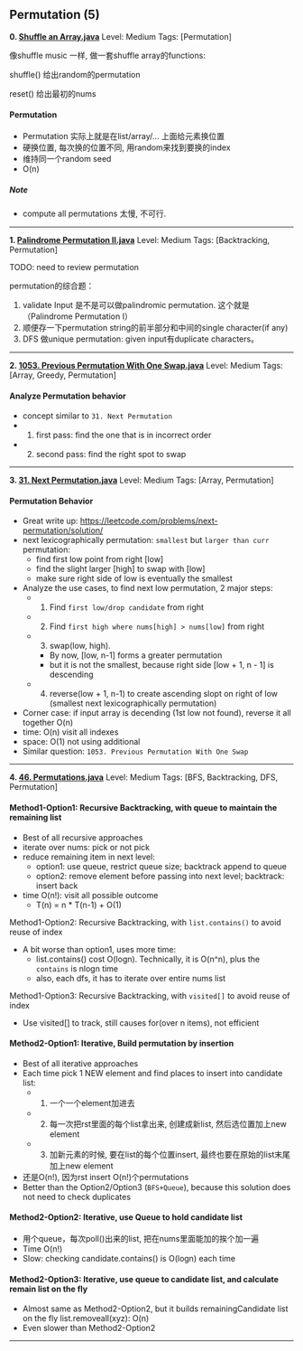  
 
 
## Permutation (5)
**0. [Shuffle an Array.java](https://github.com/awangdev/LintCode/blob/master/Java/Shuffle%20an%20Array.java)**      Level: Medium      Tags: [Permutation]
      
像shuffle music 一样, 做一套shuffle array的functions: 

shuffle() 给出random的permutation

reset() 给出最初的nums

#### Permutation
- Permutation 实际上就是在list/array/... 上面给元素换位置
- 硬换位置, 每次换的位置不同, 用random来找到要换的index
- 维持同一个random seed
- O(n)

##### Note
- compute all permutations 太慢, 不可行.



---

**1. [Palindrome Permutation II.java](https://github.com/awangdev/LintCode/blob/master/Java/Palindrome%20Permutation%20II.java)**      Level: Medium      Tags: [Backtracking, Permutation]
      
TODO: need to review permutation

permutation的综合题：    
1. validate Input 是不是可以做palindromic permutation. 这个就是（Palindrome Permutation I）   
2. 顺便存一下permutation string的前半部分和中间的single character(if any)    
3. DFS 做unique permutation: given input有duplicate characters。       



---

**2. [1053. Previous Permutation With One Swap.java](https://github.com/awangdev/LintCode/blob/master/Java/1053.%20Previous%20Permutation%20With%20One%20Swap.java)**      Level: Medium      Tags: [Array, Greedy, Permutation]
      

#### Analyze Permutation behavior
- concept similar to `31. Next Permutation`
- 1) first pass: find the one that is in incorrect order
- 2) second pass: find the right spot to swap



---

**3. [31. Next Permutation.java](https://github.com/awangdev/LintCode/blob/master/Java/31.%20Next%20Permutation.java)**      Level: Medium      Tags: [Array, Permutation]
      

#### Permutation Behavior
- Great write up: https://leetcode.com/problems/next-permutation/solution/
- next lexicographically permutation: `smallest` but `larger than curr` permutation:
     - find first low point from right [low]
     - find the slight larger [high] to swap with [low]
     - make sure right side of low is eventually the smallest
- Analyze the use cases, to find next low permutation, 2 major steps:
    - 1) Find `first low/drop candidate` from right
    - 2) Find `first high where nums[high] > nums[low]` from right
    - 3) swap(low, high). 
        - By now, [low, n-1] forms a greater permutation
        - but it is not the smallest, because right side [low + 1, n - 1] is descending
    - 4) reverse(low + 1, n-1) to create ascending slopt on right of low (smallest next lexicographically permutation)
- Corner case: if input array is decending (1st low not found), reverse it all together O(n)
- time: O(n) visit all indexes
- space: O(1) not using additional
- Similar question: `1053. Previous Permutation With One Swap`




---

**4. [46. Permutations.java](https://github.com/awangdev/LintCode/blob/master/Java/46.%20Permutations.java)**      Level: Medium      Tags: [BFS, Backtracking, DFS, Permutation]
      

#### Method1-Option1: Recursive Backtracking, with queue to maintain the remaining list
- Best of all recursive approaches
- iterate over nums: pick or not pick
- reduce remaining item in next level:
    - option1: use queue, restrict queue size; backtrack append to queue
    - option2: remove element before passing into next level; backtrack: insert back
- time O(n!): visit all possible outcome
    - T(n) = n * T(n-1) + O(1)

Method1-Option2: Recursive Backtracking, with `list.contains()` to avoid reuse of index
- A bit worse than option1, uses more time:
    - list.contains() cost O(logn). Technically, it is O(n^n), plus the `contains` is nlogn time
    - also, each dfs, it has to iterate over entire nums list

Method1-Option3: Recursive Backtracking, with `visited[]` to avoid reuse of index
- Use visited[] to track, still causes for(over n items), not efficient

#### Method2-Option1: Iterative, Build permutation by insertion
- Best of all iterative approaches
- Each time pick 1 NEW element and find places to insert into candidate list:
    - 1. 一个一个element加进去
    - 2. 每一次把rst里面的每个list拿出来, 创建成新list, 然后选位置加上new element
    - 3. 加新元素的时候, 要在list的每个位置insert, 最终也要在原始的list末尾加上new element
- 还是O(n!), 因为rst insert O(n!)个permutations
- Better than the Option2/Option3 (`BFS+Queue`), because this solution does not need to check duplicates

#### Method2-Option2: Iterative, use Queue to hold candidate list
- 用个queue，每次poll()出来的list, 把在nums里面能加的挨个加一遍
- Time O(n!)
- Slow: checking candidate.contains() is O(logn) each time

#### Method2-Option3: Iterative, use queue to candidate list, and calculate remain list on the fly
- Almost same as Method2-Option2, but it builds remainingCandidate list on the fly list.removeall(xyz): O(n)
- Even slower than Method2-Option2



---

